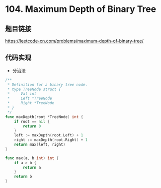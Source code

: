 # 104. Maximum Depth of Binary Tree

## 题目链接

https://leetcode-cn.com/problems/maximum-depth-of-binary-tree/

## 代码实现
- 分治法
```go
/**
 * Definition for a binary tree node.
 * type TreeNode struct {
 *     Val int
 *     Left *TreeNode
 *     Right *TreeNode
 * }
 */
func maxDepth(root *TreeNode) int {
    if root == nil {
        return 0
    }
    left := maxDepth(root.Left) + 1
    right := maxDepth(root.Right) + 1
    return max(left, right)
}

func max(a, b int) int {
    if a > b {
        return a
    }
    return b
}
```